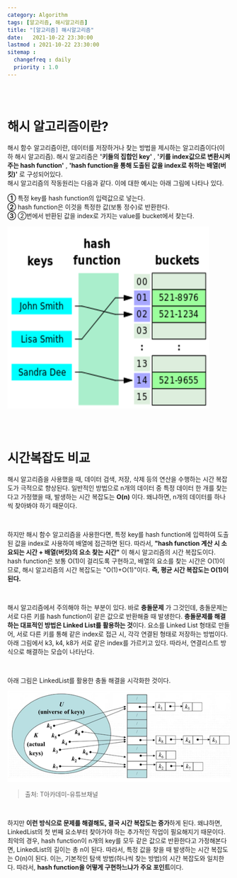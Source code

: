 ```yaml
---
category: Algorithm
tags: [알고리즘, 해시알고리즘]
title: "[알고리즘] 해시알고리즘"
date:   2021-10-22 23:30:00 
lastmod : 2021-10-22 23:30:00
sitemap :
  changefreq : daily
  priority : 1.0
---
```


<br/><br/>

# 해시 알고리즘이란?

해시 함수 알고리즘이란, 데이터를 저장하거나 찾는 방법을 제시하는 알고리즘이다(이하 해시 알고리즘). 해시 알고리즘은 **'키들의 집합인 key'** , **'키를 index값으로 변환시켜주는 hash function'** , **'hash function을 통해 도출된 값을 index로 취하는 배열(버킷)'** 로 구성되어있다.  
해시 알고리즘의 작동원리는 다음과 같다. 이에 대한 예시는 아래 그림에 나타나 있다.  

**①** 특정 key를 hash function의 입력값으로 넣는다.  
**②** hash function은 이것을 특정한 값(보통 정수)로 반환한다.  
**③** ②번에서 반환된 값을 index로 가지는 value를 bucket에서 찾는다.  

![Untitled](/assets/img/2021-10-22-ALGORITHM_HashAlgorithm/Untitled%200.png)

<br/><br/>

# 시간복잡도 비교
해시 알고리즘을 사용했을 때, 데이터 검색, 저장, 삭제 등의 연산을 수행하는 시간 복잡도가 극적으로 향상된다. 일반적인 방법으로 n개의 데이터 중 특정 데이터 한 개를 찾는다고 가정했을 때, 발생하는 시간 복잡도는 **O(n)** 이다. 왜냐하면, n개의 데이터를 하나씩 찾아봐야 하기 때문이다.  

<br/>

하지만 해시 함수 알고리즘을 사용한다면, 특정 key를 hash function에 입력하여 도출된 값을 index로 사용하여 배열에 접근하면 된다. 따라서, **"hash function 계산 시 소요되는 시간 + 배열(버킷)의 요소 찾는 시간"** 이 해시 알고리즘의 시간 복잡도이다. hash function은 보통 O(1)이 걸리도록 구현하고, 배열의 요소를 찾는 시간은 O(1)이므로, 해시 알고리즘의 시간 복잡도는 "O(1)+O(1)"이다. **즉, 평균 시간 복잡도는 O(1)이 된다.**  

<br/>

해시 알고리즘에서 주의해야 하는 부분이 있다. 바로 **충돌문제** 가 그것인데, 충돌문제는 서로 다른 키를 hash function이 같은 값으로 반환해줄 때 발생한다. **충돌문제를 해결하는 대표적인 방법은 Linked List를 활용하는 것**이다. 요소를 Linked List 형태로 만들어, 서로 다른 키를 통해 같은 index로 접근 시, 각각 연결된 형태로 저장하는 방법이다. 아래 그림에서 k3, k4, k8가 서로 같은 index를 가르키고 있다. 따라서, 연결리스트 방식으로 해결하는 모습이 나타난다.

<br/>

아래 그림은 LinkedList를 활용한 충돌 해결을 시각화한 것이다.

![Untitled](/assets/img/2021-10-22-ALGORITHM_HashAlgorithm/Untitled%201.png)  
> 출처: T아카데미-유튜브채널

<br/>

하지만 **이런 방식으로 문제를 해결해도, 결국 시간 복잡도는 증가**하게 된다. 왜냐하면, LinkedList의 첫 번째 요소부터 찾아가야 하는 추가적인 작업이 필요해지기 때문이다. 최악의 경우, hash function이 n개의 key를 모두 같은 값으로 반환한다고 가정해본다면, LinkedList의 길이는 총 n이 된다. 따라서, 특정 값을 찾을 때 발생하는 시간 복잡도는 O(n)이 된다. 이는, 기본적인 탐색 방법(하나씩 찾는 방법)의 시간 복잡도와 일치한다. 따라서, **hash function을 어떻게 구현하느냐가 주요 포인트**이다.